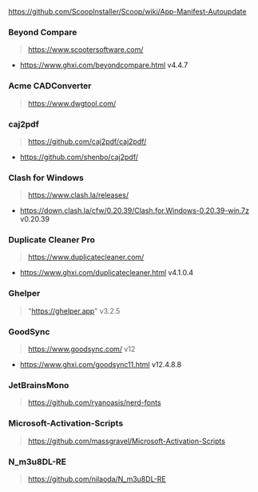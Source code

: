 https://github.com/ScoopInstaller/Scoop/wiki/App-Manifest-Autoupdate

### Beyond Compare
> https://www.scootersoftware.com/
- https://www.ghxi.com/beyondcompare.html v4.4.7

### Acme CADConverter
> https://www.dwgtool.com/

### caj2pdf
> https://github.com/caj2pdf/caj2pdf/
- https://github.com/shenbo/caj2pdf/

### Clash for Windows

> https://www.clash.la/releases/
- https://down.clash.la/cfw/0.20.39/Clash.for.Windows-0.20.39-win.7z    v0.20.39

### Duplicate Cleaner Pro
> https://www.duplicatecleaner.com/
- https://www.ghxi.com/duplicatecleaner.html    v4.1.0.4

### Ghelper
> "https://ghelper.app" v3.2.5

### GoodSync
> https://www.goodsync.com/  v12
- https://www.ghxi.com/goodsync11.html    v12.4.8.8

### JetBrainsMono
> https://github.com/ryanoasis/nerd-fonts

### Microsoft-Activation-Scripts 
> https://github.com/massgravel/Microsoft-Activation-Scripts

### N_m3u8DL-RE
> https://github.com/nilaoda/N_m3u8DL-RE 
